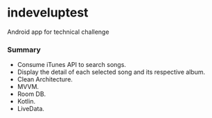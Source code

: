 # indeveluptest
Android app for technical challenge


### Summary
* Consume iTunes API to search songs.
* Display the detail of each selected song and its respective album.
* Clean Architecture.
* MVVM.
* Room DB.
* Kotlin.
* LiveData.
